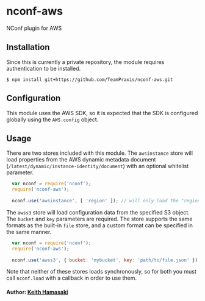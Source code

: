 nconf-aws
=========

NConf plugin for AWS

## Installation

Since this is currently a private repository, the module requires authentication to be installed.

    $ npm install git+https://github.com/TeamPraxis/nconf-aws.git

## Configuration

This module uses the AWS SDK, so it is expected that the SDK is configured globally using the `AWS.config` object.

## Usage

There are two stores included with this module. The `awsinstance` store will load properties from the AWS dynamic metadata document (`/latest/dynamic/instance-identity/document`) with an optional whitelist parameter.

``` js
  var nconf = require('nconf');
  require('nconf-aws');
  
  nconf.use('awsinstance', [ 'region' ]); // will only load the "region" property
```

The `awss3` store will load configuration data from the specified S3 object. The `bucket` and `key` parameters are required. The store supports the same formats as the built-in `file` store, and a custom format can be specified in the same manner.

``` js
  var nconf = require('nconf');
  require('nconf-aws');
  
  nconf.use('awss3', { bucket: 'mybucket', key: 'path/to/file.json' });
```

Note that neither of these stores loads synchronously, so for both you must call `nconf.load` with a callback in order to use them.

#### Author: [Keith Hamasaki](http://www.goonies3.com)
